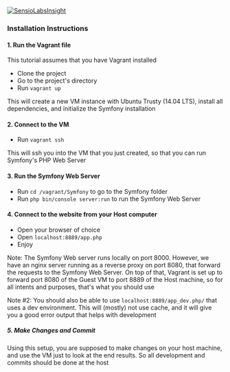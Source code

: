 [![SensioLabsInsight](https://insight.sensiolabs.com/projects/9f967040-04c6-49ba-9952-4a9997413c5f/mini.png)](https://insight.sensiolabs.com/projects/9f967040-04c6-49ba-9952-4a9997413c5f)

### Installation Instructions

#### 1. Run the Vagrant file

This tutorial assumes that you have Vagrant installed

* Clone the project
* Go to the project's directory
* Run ```vagrant up```

This will create a new VM instance with Ubuntu Trusty (14.04 LTS), install all dependencies, and initialize the Symfony installation

#### 2. Connect to the VM

* Run ```vagrant ssh```

This will ssh you into the VM that you just created, so that you can run Symfony's PHP Web Server

#### 3. Run the Symfony Web Server

* Run ```cd /vagrant/Symfony``` to go to the Symfony folder
* Run ```php bin/console server:run``` to run the Symfony Web Server


#### 4. Connect to the website from your Host computer

* Open your browser of choice
* Open ```localhost:8889/app.php```
* Enjoy


Note: The Symfony Web server runs locally on port 8000. However, we have an nginx server running as a reverse proxy on port 8080, that forward the requests to the Symfony Web Server. On top of that, Vagrant is set up to forward port 8080 of the Guest VM to port 8889 of the Host machine, so for all intents and purposes, that's what you should use

Note #2: You should also be able to use ```localhost:8889/app_dev.php/``` that uses a dev environment. This will (mostly) not use cache, and it will give you a good error output that helps with development

##### 5. Make Changes and Commit

Using this setup, you are supposed to make changes on your host machine, and use the VM just to look at the end results. So all development and commits should be done at the host
